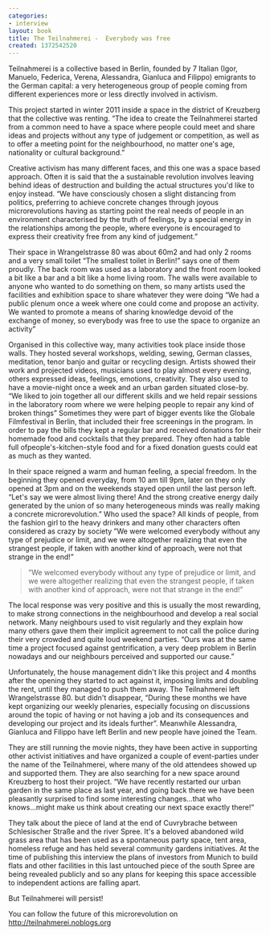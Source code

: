 ```yaml
---
categories:
- interview
layout: book
title: The Teilnahmerei -  Everybody was free
created: 1372542520
---
```

Teilnahmerei is a collective based in Berlin, founded by 7 Italian (Igor, Manuelo, Federica, Verena, Alessandra, Gianluca and Filippo) emigrants to the German capital: a very heterogeneous group of people coming from different experiences more or less directly involved in activism.

<!--more-->

This project started in winter 2011 inside a space in the district of Kreuzberg that the collective was renting. “The idea to create the Teilnahmerei started from a common need to have a space where people could meet and share ideas and projects without any type of judgement or competition, as well as to offer a meeting point for the neighbourhood, no matter one's age, nationality or cultural background.”

Creative activism has many different faces, and this one was a space based approach. Often it is said that the a sustainable revolution involves leaving behind ideas of destruction and building the actual structures you'd like to enjoy instead. “We have consciously chosen a slight distancing from politics, preferring to achieve concrete changes through joyous microrevolutions having as starting point the real needs of people in an environment characterised by the truth of feelings, by a special energy in the relationships among the people, where everyone is encouraged to express their creativity free from any kind of judgement.”

Their space in Wrangelstrasse 80 was about 60m2 and had only 2 rooms and a very small toilet “The smallest toilet in Berlin!” says one of them proudly. The back room was used as a laboratory and the front room looked a bit like a bar and a bit like a home living room. The walls were available to anyone who wanted to do something on them, so many artists used the facilities and exhibition space to share whatever they were doing “We had a public plenum once a week where one could come and propose an activity. We wanted to promote a means of sharing knowledge devoid of the exchange of money, so everybody was free to use the space to organize an activity”

Organised in this collective way, many activities took place inside those walls. They hosted several workshops, welding, sewing, German classes, meditation, tenor banjo and guitar or recycling design. Artists showed their work and projected videos, musicians used to play almost every evening, others expressed ideas, feelings, emotions, creativity. They also used to have a movie-night once a week and an urban garden situated close-by. “We liked to join together all our different skills and we held repair sessions in the laboratory room where we were helping people to repair any kind of broken things” Sometimes they were part of bigger events like the Globale Filmfestival in Berlin, that included their free screenings in the program. In order to pay the bills they kept a regular bar and received donations for their homemade food and cocktails that they prepared. They often had a table full ofpeople's-kitchen-style food and for a fixed donation guests could eat as much as they wanted.

In their space reigned a warm and human feeling, a special freedom. In the beginning they opened everyday, from 10 am till 9pm, later on they only opened at 3pm and on the weekends stayed open until the last person left. “Let's say we were almost living there! And the strong creative energy daily generated by the union of so many heterogeneous minds was really making a concrete microrevolution.” Who used the space? All kinds of people, from the fashion girl to the heavy drinkers and many other characters often considered as crazy by society ”We were welcomed everybody without any type of prejudice or limit, and we were altogether realizing that even the strangest people, if taken with another kind of approach, were not that strange in the end!”

<blockquote>
	<p>”We welcomed everybody without any type of prejudice or limit, and we were altogether realizing that even the strangest people, if taken with another kind of approach, were not that strange in the end!”</p>
</blockquote>
<p>The local response was very positive and this is usually the most rewarding, to make strong connections in the neighbourhood and develop a real social network. Many neighbours used to visit regularly and they explain how many others gave them their implicit agreement to not call the police during their very crowded and quite loud weekend parties. “Ours was at the same time a project focused against gentrification, a very deep problem in Berlin nowadays and our neighbours perceived and supported our cause.”</p>
<p>Unfortunately, the house management didn't like this project and 4 months after the opening they started to act against it, imposing limits and doubling the rent, until they managed to push them away. The Teilnahmerei left Wrangelstrasse 80. but didn't disappear, “During these months we have kept organizing our weekly plenaries, especially focusing on discussions around the topic of having or not having a job and its consequences and developing our project and its ideals further”. Meanwhile Alessandra, Gianluca and Filippo have left Berlin and new people have joined the Team.</p>
<p>They are still running the movie nights, they have been active in supporting other activist initiatives and have organized a couple of event-parties under the name of the Teilnahmerei, where many of the old attendees showed up and supported them. They are also searching for a new space around Kreuzberg to host their project. “We have recently restarted our urban garden in the same place as last year, and going back there we have been pleasantly surprised to find some interesting changes...that who knows...might make us think about creating our next space exactly there!”</p>
<p>They talk about the piece of land at the end of Cuvrybrache between Schlesischer Straße and the river Spree. It's a beloved abandoned wild grass area that has been used as a spontaneous party space, tent area, homeless refuge and has held several community gardens initiatives. At the time of publishing this interview the plans of investors from Munich to build flats and other facilities in this last untouched piece of the south Spree are being revealed publicly and so any plans for keeping this space accessible to independent actions are falling apart.</p>
<p>But Teilnahmerei will persist!</p>
<p>You can follow the future of this microrevolution on <a href="http://teilnahmerei.noblogs.org" title="http://teilnahmerei.noblogs.org">http://teilnahmerei.noblogs.org</a></p>

